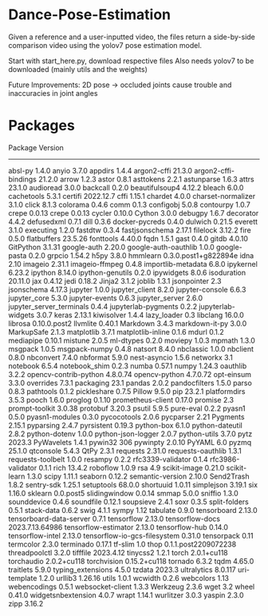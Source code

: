 # Dance-Pose-Estimation
Given a reference and a user-inputted video, the files return a side-by-side comparison video using the yolov7 pose estimation model.

Start with start_here.py, download respective files
Also needs yolov7 to be downloaded (mainly utils and the weights)

Future Improvements: 2D pose -> occluded joints cause trouble and inaccuracies in joint angles



# Packages

Package                      Version
---------------------------- --------------------
absl-py                      1.4.0
anyio                        3.7.0
appdirs                      1.4.4
argon2-cffi                  21.3.0
argon2-cffi-bindings         21.2.0
arrow                        1.2.3
astor                        0.8.1
asttokens                    2.2.1
astunparse                   1.6.3
attrs                        23.1.0
audioread                    3.0.0
backcall                     0.2.0
beautifulsoup4               4.12.2
bleach                       6.0.0
cachetools                   5.3.1
certifi                      2022.12.7
cffi                         1.15.1
chardet                      4.0.0
charset-normalizer           3.1.0
click                        8.1.3
colorama                     0.4.6
comm                         0.1.3
configobj                    5.0.8
contourpy                    1.0.7
crepe                        0.0.13
crepe                        0.0.13
cycler                       0.10.0
Cython                       3.0.0
debugpy                      1.6.7
decorator                    4.4.2
defusedxml                   0.7.1
dill                         0.3.6
docker-pycreds               0.4.0
dulwich                      0.21.5
everett                      3.1.0
executing                    1.2.0
fastdtw                      0.3.4
fastjsonschema               2.17.1
filelock                     3.12.2
fire                         0.5.0
flatbuffers                  23.5.26
fonttools                    4.40.0
fqdn                         1.5.1
gast                         0.4.0
gitdb                        4.0.10
GitPython                    3.1.31
google-auth                  2.20.0
google-auth-oauthlib         1.0.0
google-pasta                 0.2.0
grpcio                       1.54.2
h5py                         3.8.0
hmmlearn                     0.3.0.post1+g822894e
idna                         2.10
imageio                      2.31.1
imageio-ffmpeg               0.4.8
importlib-metadata           6.8.0
ipykernel                    6.23.2
ipython                      8.14.0
ipython-genutils             0.2.0
ipywidgets                   8.0.6
isoduration                  20.11.0
jax                          0.4.12
jedi                         0.18.2
Jinja2                       3.1.2
joblib                       1.3.1
jsonpointer                  2.3
jsonschema                   4.17.3
jupyter                      1.0.0
jupyter_client               8.2.0
jupyter-console              6.6.3
jupyter_core                 5.3.0
jupyter-events               0.6.3
jupyter_server               2.6.0
jupyter_server_terminals     0.4.4
jupyterlab-pygments          0.2.2
jupyterlab-widgets           3.0.7
keras                        2.13.1
kiwisolver                   1.4.4
lazy_loader                  0.3
libclang                     16.0.0
librosa                      0.10.0.post2
llvmlite                     0.40.1
Markdown                     3.4.3
markdown-it-py               3.0.0
MarkupSafe                   2.1.3
matplotlib                   3.7.1
matplotlib-inline            0.1.6
mdurl                        0.1.2
mediapipe                    0.10.1
mistune                      2.0.5
ml-dtypes                    0.2.0
moviepy                      1.0.3
mpmath                       1.3.0
msgpack                      1.0.5
msgpack-numpy                0.4.8
natsort                      8.4.0
nbclassic                    1.0.0
nbclient                     0.8.0
nbconvert                    7.4.0
nbformat                     5.9.0
nest-asyncio                 1.5.6
networkx                     3.1
notebook                     6.5.4
notebook_shim                0.2.3
numba                        0.57.1
numpy                        1.24.3
oauthlib                     3.2.2
opencv-contrib-python        4.8.0.74
opencv-python                4.7.0.72
opt-einsum                   3.3.0
overrides                    7.3.1
packaging                    23.1
pandas                       2.0.2
pandocfilters                1.5.0
parso                        0.8.3
pathtools                    0.1.2
pickleshare                  0.7.5
Pillow                       9.5.0
pip                          23.2.1
platformdirs                 3.5.3
pooch                        1.6.0
proglog                      0.1.10
prometheus-client            0.17.0
promise                      2.3
prompt-toolkit               3.0.38
protobuf                     3.20.3
psutil                       5.9.5
pure-eval                    0.2.2
pyasn1                       0.5.0
pyasn1-modules               0.3.0
pycocotools                  2.0.6
pycparser                    2.21
Pygments                     2.15.1
pyparsing                    2.4.7
pyrsistent                   0.19.3
python-box                   6.1.0
python-dateutil              2.8.2
python-dotenv                1.0.0
python-json-logger           2.0.7
python-utils                 3.7.0
pytz                         2023.3
PyWavelets                   1.4.1
pywin32                      306
pywinpty                     2.0.10
PyYAML                       6.0
pyzmq                        25.1.0
qtconsole                    5.4.3
QtPy                         2.3.1
requests                     2.31.0
requests-oauthlib            1.3.1
requests-toolbelt            1.0.0
resampy                      0.2.2
rfc3339-validator            0.1.4
rfc3986-validator            0.1.1
rich                         13.4.2
roboflow                     1.0.9
rsa                          4.9
scikit-image                 0.21.0
scikit-learn                 1.3.0
scipy                        1.11.1
seaborn                      0.12.2
semantic-version             2.10.0
Send2Trash                   1.8.2
sentry-sdk                   1.25.1
setuptools                   68.0.0
shortuuid                    1.0.11
simplejson                   3.19.1
six                          1.16.0
sklearn                      0.0.post5
slidingwindow                0.0.14
smmap                        5.0.0
sniffio                      1.3.0
sounddevice                  0.4.6
soundfile                    0.12.1
soupsieve                    2.4.1
soxr                         0.3.5
split-folders                0.5.1
stack-data                   0.6.2
swig                         4.1.1
sympy                        1.12
tabulate                     0.9.0
tensorboard                  2.13.0
tensorboard-data-server      0.7.1
tensorflow                   2.13.0
tensorflow-docs              2023.7.13.64986
tensorflow-estimator         2.13.0
tensorflow-hub               0.14.0
tensorflow-intel             2.13.0
tensorflow-io-gcs-filesystem 0.31.0
tensorpack                   0.11
termcolor                    2.3.0
terminado                    0.17.1
tf-slim                      1.0
thop                         0.1.1.post2209072238
threadpoolctl                3.2.0
tifffile                     2023.4.12
tinycss2                     1.2.1
torch                        2.0.1+cu118
torchaudio                   2.0.2+cu118
torchvision                  0.15.2+cu118
tornado                      6.3.2
tqdm                         4.65.0
traitlets                    5.9.0
typing_extensions            4.5.0
tzdata                       2023.3
ultralytics                  8.0.117
uri-template                 1.2.0
urllib3                      1.26.16
utils                        1.0.1
wcwidth                      0.2.6
webcolors                    1.13
webencodings                 0.5.1
websocket-client             1.3.3
Werkzeug                     2.3.6
wget                         3.2
wheel                        0.41.0
widgetsnbextension           4.0.7
wrapt                        1.14.1
wurlitzer                    3.0.3
yaspin                       2.3.0
zipp                         3.16.2
